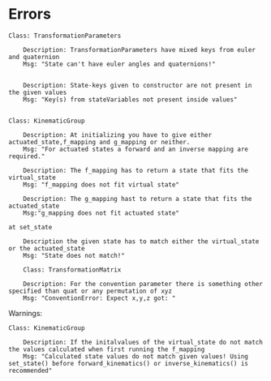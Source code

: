 # Errors

    Class: TransformationParameters

        Description: TransformationParameters have mixed keys from euler and quaternion
        Msg: "State can't have euler angles and quaternions!"


        Description: State-keys given to constructor are not present in the given values
        Msg: "Key(s) from stateVariables not present inside values"


    Class: KinematicGroup

        Description: At initializing you have to give either actuated_state,f_mapping and g_mapping or neither.
        Msg: "For actuated states a forward and an inverse mapping are required."

        Description: The f_mapping has to return a state that fits the virtual_state
        Msg: "f_mapping does not fit virtual state"

        Description: The g_mapping hast to return a state that fits the actuated_state
        Msg:"g_mapping does not fit actuated state"

    at set_state

        Description the given state has to match either the virtual_state or the actuated_state
        Msg: "State does not match!"

        Class: TransformationMatrix

        Description: For the convention parameter there is something other specified than quat or any permutation of xyz
        Msg: "ConventionError: Expect x,y,z got: "

Warnings:

    Class: KinematicGroup

        Description: If the initalvalues of the virtual_state do not match the values calculated when first running the f_mapping
        Msg: "Calculated state values do not match given values! Using set_state() before forward_kinematics() or inverse_kinematics() is recommended"
